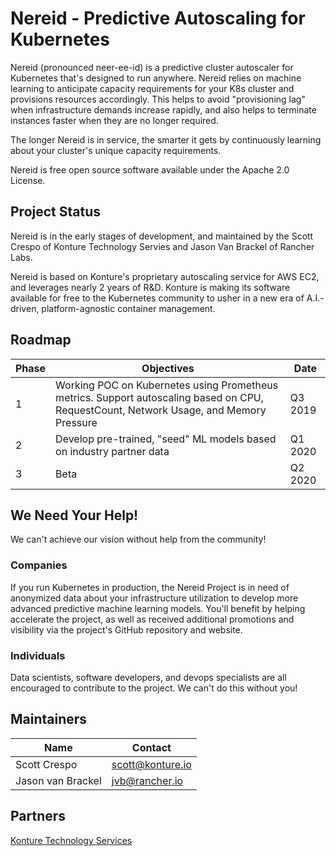 # Nereid - Predictive Autoscaling for Kubernetes
Nereid (pronounced  neer-ee-id) is a predictive cluster autoscaler for Kubernetes that's designed to run anywhere.
Nereid relies on machine learning to anticipate capacity requirements for your K8s cluster and provisions resources
accordingly. This helps to avoid "provisioning lag" when infrastructure demands increase rapidly, and also helps to terminate
instances faster when they are no longer required.

The longer Nereid is in service, the smarter it gets by continuously learning about your cluster's unique capacity
requirements.

Nereid is free open source software available under the Apache 2.0 License.

## Project Status
Nereid is in the early stages of development, and maintained by the Scott Crespo of Konture Technology Servies and
Jason Van Brackel of Rancher Labs.

Nereid is based on Konture's proprietary autoscaling service for AWS EC2, and leverages nearly 2 years of R&D. Konture is
making its software available for free to the Kubernetes community to usher in a new era of A.I.-driven, platform-agnostic
container management.

## Roadmap

| Phase | Objectives | Date |
| --- | --- | --- |
| 1 | Working POC on Kubernetes using Prometheus metrics. Support autoscaling based on CPU, RequestCount, Network Usage, and Memory Pressure | Q3 2019 |
| 2 | Develop pre-trained, "seed" ML models based on industry partner data | Q1 2020 |
| 3 | Beta | Q2 2020 |

## We Need Your Help!
We can't achieve our vision without help from the community!

### Companies
If you run Kubernetes in production, the Nereid Project is in need of anonymized data about your infrastructure utilization to
develop more advanced predictive machine learning models. You'll benefit by helping accelerate the project, as well as
received additional promotions and visibility via the project's GitHub repository and website.

### Individuals
Data scientists, software developers, and devops specialists are all encouraged to contribute to the project. We can't do this
without you!

## Maintainers

| Name | Contact |
| --- | --- |
| Scott Crespo | scott@konture.io |
| Jason van Brackel | jvb@rancher.io |


## Partners

[Konture Technology Services](https://konture.io)
